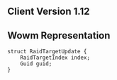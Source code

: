 ## Client Version 1.12

## Wowm Representation
```rust,ignore
struct RaidTargetUpdate {
    RaidTargetIndex index;    
    Guid guid;    
}

```
